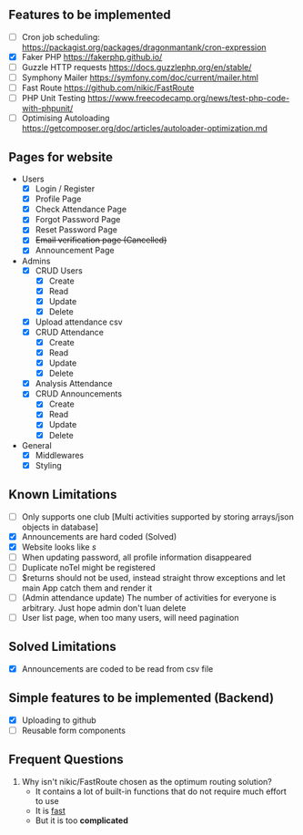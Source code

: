 ## Features to be implemented
- [ ] Cron job scheduling: https://packagist.org/packages/dragonmantank/cron-expression
- [x] Faker PHP https://fakerphp.github.io/
- [ ] Guzzle HTTP requests https://docs.guzzlephp.org/en/stable/
- [ ] Symphony Mailer https://symfony.com/doc/current/mailer.html
- [ ] Fast Route https://github.com/nikic/FastRoute
- [ ] PHP Unit Testing https://www.freecodecamp.org/news/test-php-code-with-phpunit/
- [ ] Optimising Autoloading https://getcomposer.org/doc/articles/autoloader-optimization.md

## Pages for website
- Users
  - [x] Login / Register
  - [x] Profile Page
  - [x] Check Attendance Page
  - [x] Forgot Password Page
  - [x] Reset Password Page
  - [x] ~~Email verification page (Cancelled)~~
  - [x] Announcement Page
- Admins
  - [x] CRUD Users
    - [x] Create
    - [x] Read
    - [x] Update
    - [x] Delete
  - [x] Upload attendance csv
  - [x] CRUD Attendance
    - [x] Create
    - [x] Read
    - [x] Update
    - [x] Delete
  - [x] Analysis Attendance
  - [x] CRUD Announcements
    - [x] Create
    - [x] Read
    - [x] Update
    - [x] Delete
- General
  - [x] Middlewares
  - [x] Styling

## Known Limitations
- [ ] Only supports one club [Multi activities supported by storing arrays/json objects in database]
- [x] Announcements are hard coded (Solved)
- [x] Website looks like _s_
- [ ] When updating password, all profile information disappeared
- [ ] Duplicate noTel might be registered
- [ ] $returns should not be used, instead straight throw exceptions and let main App catch them and render it
- [ ] (Admin attendance update) The number of activities for everyone is arbitrary. Just hope admin don't luan delete
- [ ] User list page, when too many users, will need pagination

## Solved Limitations
- [x] Announcements are coded to be read from csv file

## Simple features to be implemented (Backend)
- [x] Uploading to github
- [ ] Reusable form components

## Frequent Questions
1. Why isn't nikic/FastRoute chosen as the optimum routing solution?
    - It contains a lot of built-in functions that do not require much effort to use
    - It is [fast](https://www.npopov.com/2014/02/18/Fast-request-routing-using-regular-expressions.html)
    - But it is too **complicated**